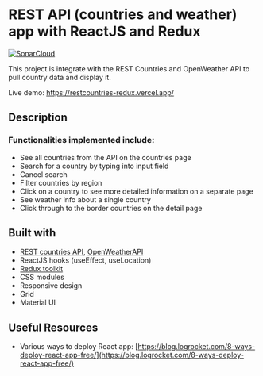 # REST API (countries and weather) app with ReactJS and Redux

[![SonarCloud](https://sonarcloud.io/images/project_badges/sonarcloud-white.svg)](https://sonarcloud.io/summary/new_code?id=Duyen-codes_restcountries-redux)

This project is integrate with the REST Countries and OpenWeather API to pull country data and display it.

Live demo: [https://restcountries-redux.vercel.app/ ](https://restcountries-redux.vercel.app/)

## Description

### Functionalities implemented include:

- See all countries from the API on the countries page
- Search for a country by typing into input field
- Cancel search
- Filter countries by region
- Click on a country to see more detailed information on a separate page
- See weather info about a single country
- Click through to the border countries on the detail page

## Built with

- [REST countries API](https://restcountries.com/), [OpenWeatherAPI](https://openweathermap.org/guide)
- ReactJS hooks (useEffect, useLocation)
- [Redux toolkit](https://redux-toolkit.js.org/)
- CSS modules
- Responsive design
- Grid
- Material UI

## Useful Resources

- Various ways to deploy React app:
  [https://blog.logrocket.com/8-ways-deploy-react-app-free/](https://blog.logrocket.com/8-ways-deploy-react-app-free/)
